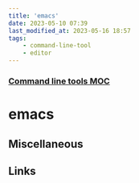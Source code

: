 ```yaml
---
title: 'emacs'
date: 2023-05-10 07:39
last_modified_at: 2023-05-16 18:57
tags:
    - command-line-tool
    - editor
---
```


### [Command line tools MOC](Command%20line%20tools%20MOC.md)

# emacs

## Miscellaneous

## Links
